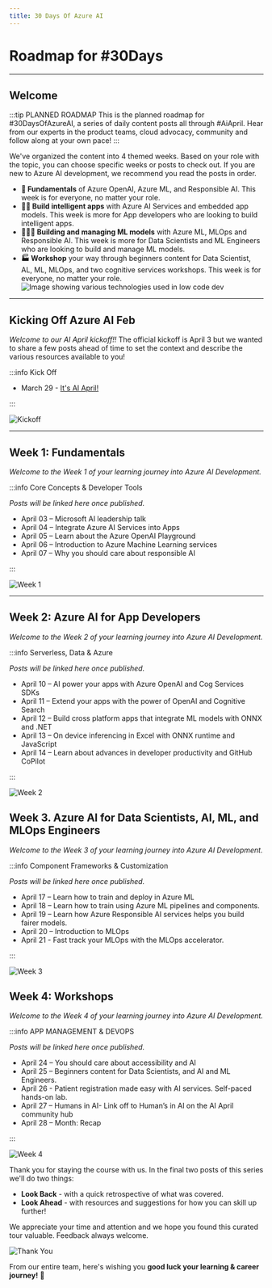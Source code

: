```yaml
---
title: 30 Days Of Azure AI
---
```


# Roadmap for #30Days

---

## Welcome

:::tip PLANNED ROADMAP
This is the planned roadmap for #30DaysOfAzureAI, a series of daily content posts all through #AiApril. Hear from our experts in the product teams, cloud advocacy, community and follow along at your own pace!
:::

We've organized the content into 4 themed weeks. Based on your role with the topic, you can choose specific weeks or posts to check out. If you are new to Azure AI development, we recommend you read the posts in order.

* **🏁 Fundamentals** of Azure OpenAI, Azure ML, and Responsible AI. This week is for everyone, no matter your role.
* **👩‍💻 Build intelligent apps** with Azure AI Services and embedded app models. This week is more for App developers who are looking to build intelligent apps.
* **🧑🏽‍🔬 Building and managing ML models** with Azure ML, MLOps and Responsible AI. This week is more for Data Scientists and ML Engineers who are looking to build and manage ML models.
* **🏭 Workshop** your way through beginners content for Data Scientist, AL, ML, MLOps, and two cognitive services workshops. This week is for everyone, no matter your role.
![Image showing various technologies used in low code dev](../../../static/img/azure-ai.png)

---

## Kicking Off Azure AI Feb

_Welcome to our AI April kickoff!!_ The official kickoff is April 3 but we wanted to share a few posts ahead of time to set the context and describe the various resources available to you!

:::info Kick Off

* March 29 - [It's AI April!](/blog/2023-day1)

:::

![Kickoff](CampaignBanner.png)

---

## Week 1: Fundamentals

_Welcome to the Week 1 of your learning journey into Azure AI Development._

:::info Core Concepts & Developer Tools

_Posts will be linked here once published._

* April 03 – Microsoft AI leadership talk
* April 04 – Integrate Azure AI Services into Apps
* April 05 – Learn about the Azure OpenAI Playground
* April 06 – Introduction to Azure Machine Learning services
* April 07 – Why you should care about responsible AI

:::

![Week 1](./../../../static/img/2023/30-week1.png)

---

## Week 2: Azure AI for App Developers

_Welcome to the Week 2 of your learning journey into Azure AI Development._

:::info Serverless, Data & Azure

_Posts will be linked here once published._

* April 10 – AI power your apps with Azure OpenAI and Cog Services SDKs
* April 11 – Extend your apps with the power of OpenAI and Cognitive Search
* April 12 – Build cross platform apps that integrate ML models with ONNX and .NET
* April 13 – On device inferencing in Excel with ONNX runtime and JavaScript
* April 14 – Learn about advances in developer productivity and GitHub CoPilot

:::

![Week 2](./../../../static/img/2023/30-week2.png)

## Week 3. Azure AI for Data Scientists, AI, ML, and MLOps Engineers

_Welcome to the Week 3 of your learning journey into Azure AI Development._

:::info Component Frameworks & Customization

_Posts will be linked here once published._

* April 17 – Learn how to train and deploy in Azure ML
* April 18 – Learn how to train using Azure ML pipelines and components.
* April 19 – Learn how Azure Responsible AI services helps you build fairer models.
* April 20 – Introduction to MLOps
* April 21 - Fast track your MLOps with the MLOps accelerator.

:::

![Week 3](./../../../static/img/2023/30-week3.png)

## Week 4: Workshops

_Welcome to the Week 4 of your learning journey into Azure AI Development._

:::info APP MANAGEMENT & DEVOPS

_Posts will be linked here once published._

* April 24 – You should care about accessibility and AI
* April 25 – Beginners content for Data Scientists, and AI and ML Engineers.
* April 26 - Patient registration made easy with AI services. Self-paced hands-on lab.
* April 27 – Humans in AI- Link off to Human’s in AI on the AI April community hub
* April 28 – Month: Recap

:::

![Week 4](./../../../static/img/2023/30-week4.png)

<!-- ## Week 5: WRAP-UP

:::info SUMMARY OF #30DaysOfAzureAI
_Posts will be linked here once published._
 * Feb 27 - 🚀 Zero-To-Hero Post - API Management & Power Platform
 * Mar 1 - 🚀 Zero-To-Hero Post - Power Platform Pipelines
 * Mar 1 - Month: Recap
::: -->

Thank you for staying the course with us. In the final two posts of this series we'll do two things:

* **Look Back** - with a quick retrospective of what was covered.
* **Look Ahead** - with resources and suggestions for how you can skill up further!

We appreciate your time and attention and we hope you found this curated tour valuable. Feedback always welcome.

![Thank You](./../../../static/img/2023/30-thankyou.png)

From our entire team, here's wishing you **good luck your learning & career journey!** 🎉
